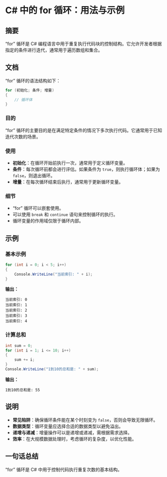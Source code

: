 <!--
Meta Description: # C# 中的 for 循环：用法与示例 ## 摘要 “for” 循环是 C# 编程语言中用于重复执行代码块的控制结构。它允许开发者根据指定的条件进行迭代，通常用于遍历数组和集合。 ## 文档 “for” 循环的语法结构如下： ```csharp for (初始化; 条件; 增量) { // 循环体...
Meta Keywords: 当前索引, csharp, int, sum, 循环是
-->

# C# 中的 for 循环：用法与示例

## 摘要
“for” 循环是 C# 编程语言中用于重复执行代码块的控制结构。它允许开发者根据指定的条件进行迭代，通常用于遍历数组和集合。

## 文档
“for” 循环的语法结构如下：

```csharp
for (初始化; 条件; 增量)
{
    // 循环体
}
```

### 目的
“for” 循环的主要目的是在满足特定条件的情况下多次执行代码。它通常用于已知迭代次数的场景。

### 使用
- **初始化**：在循环开始前执行一次，通常用于定义循环变量。
- **条件**：每次循环前都会进行评估。如果条件为 `true`，则执行循环体；如果为 `false`，则退出循环。
- **增量**：在每次循环结束后执行，通常用于更新循环变量。

### 细节
- “for” 循环可以嵌套使用。
- 可以使用 `break` 和 `continue` 语句来控制循环的执行。
- 循环变量的作用域仅限于循环内部。

## 示例
### 基本示例

```csharp
for (int i = 0; i < 5; i++)
{
    Console.WriteLine("当前索引: " + i);
}
```
**输出：**
```
当前索引: 0
当前索引: 1
当前索引: 2
当前索引: 3
当前索引: 4
```

### 计算总和

```csharp
int sum = 0;
for (int i = 1; i <= 10; i++)
{
    sum += i;
}
Console.WriteLine("1到10的总和是: " + sum);
```
**输出：**
```
1到10的总和是: 55
```

## 说明
- **常见陷阱**：确保循环条件能在某个时刻变为 `false`，否则会导致无限循环。
- **数据类型**：循环变量应选择合适的数据类型以避免溢出。
- **递增与递减**：增量操作可以是递增或递减，需根据需求选择。
- **效率**：在大规模数据处理时，考虑循环的复杂度，以优化性能。

## 一句话总结
“for” 循环是 C# 中用于控制代码执行重复次数的基本结构。